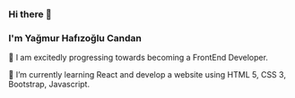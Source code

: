 ### Hi there 👋

### I'm Yağmur Hafızoğlu Candan

👀 I am excitedly progressing towards becoming a FrontEnd Developer.

🌱 I’m currently learning React and develop a website using HTML 5, CSS 3, Bootstrap, Javascript. 
